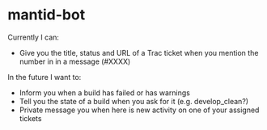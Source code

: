 mantid-bot
==========

Currently I can:

- Give you the title, status and URL of a Trac ticket when you mention the number in in a message (#XXXX)

In the future I want to:

- Inform you when a build has failed or has warnings
- Tell you the state of a build when you ask for it (e.g. develop_clean?)
- Private message you when here is new activity on one of your assigned tickets
